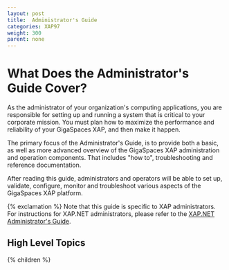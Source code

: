 ```yaml
---
layout: post
title:  Administrator's Guide
categories: XAP97
weight: 300
parent: none
---
```


# What Does the Administrator's Guide Cover?

As the administrator of your organization's computing applications, you are responsible for setting up and running a system that is critical to your corporate mission. You must plan how to maximize the performance and reliability of your GigaSpaces XAP, and then make it happen.

The primary focus of the Administrator's Guide, is to provide both a basic, as well as more advanced overview of the GigaSpaces XAP administration and operation components. That includes "how to", troubleshooting and reference documentation.

After reading this guide, administrators and operators will be able to set up, validate, configure, monitor and troubleshoot various aspects of the GigaSpaces XAP platform.


{% exclamation %} Note that this guide is specific to XAP administrators. For instructions for XAP.NET administrators, please refer to the [XAP.NET Administrator's Guide](/xap97net/administrators-guide.html).


## High Level Topics

{% children %}
